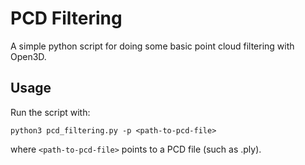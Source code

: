 # PCD Filtering
A simple python script for doing some basic point cloud filtering with Open3D.

## Usage
Run the script with:
```
python3 pcd_filtering.py -p <path-to-pcd-file>
```
where `<path-to-pcd-file>` points to a PCD file (such as .ply).
